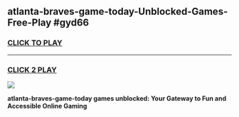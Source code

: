 
## atlanta-braves-game-today-Unblocked-Games-Free-Play #gyd66
<h3>
<a href="https://us.freeplayer.one?title=atlanta-braves-game-today&ref=9M">CLICK TO PLAY</a></h3>
<hr>

<h3>
<a href="https://us.freeplayer.one?title=atlanta-braves-game-today&ref=9M">CLICK 2 PLAY</a>
  
</h3>

<a href="https://us.freeplayer.one?title=atlanta-braves-game-today&ref=9M"><img src="https://clearcache.store/games.png"></a>


**atlanta-braves-game-today games unblocked: Your Gateway to Fun and Accessible Online Gaming**
